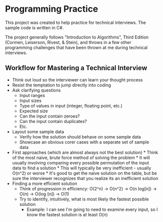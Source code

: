 # Programming Practice

This project was created to help practice for technical interviews. The sample code is written in C#.

The project generally follows "Introduction to Algorithms", Third Edition (Cormen, Leiserson, Rivest, & Stein), and throws in a few
other programming challenges that have been thrown at me during technical interviews.

## Workflow for Mastering a Technical Interview
* Think out loud so the interviewer can learn your thought process
* Resist the temptation to jump directly into coding
* Ask clarifying questions
  * Input ranges
  * Input sizes
  * Type of values in input (integer, floating point, etc.)
  * Expected size
  * Can the input contain zeroes?
  * Can the input contain duplicates?
  * Etc.
* Layout some sample data
  * Verify how the solution should behave on some sample data
  * Showcase an obvious corer cases with a separate set of sample data
* First approaches (which are almost always not the best solution)
		* Think of the most naive, brute force method of solving the problem
		* It will usually involving comparing every possible permutation of the input data to find a solution
		* This will typically be very inefficient - usually O(n^2) or worse
		* It's good to get the naive solution on the table, but be sure the interviewer recognizes that you realize its an inefficient solution
* Finding a more efficient solution
  * Think of progression in efficiency: O(2^n) -> O(n^2) -> O(n log[n]) -> O(n) -> O(log [n]) -> O(1)
  * Try to identify, intuitively, what is most likely the fastest possible solution
    * Example: I can see I'm going to need to examine every input, so I know the fastest solution is at least O(n)


